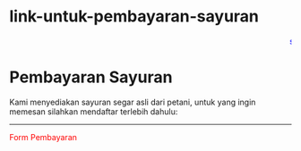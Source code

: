# link-untuk-pembayaran-sayuran

<marquee style="color:blue;front-size:300%;front-family:verdana;">silahkan klik untuk mengisi formulir</marquee>
<body>
<h1>Pembayaran Sayuran</h1>
<p>Kami menyediakan sayuran segar asli dari petani, untuk yang ingin memesan silahkan mendaftar terlebih dahulu:</p>
<hr>

<style>
a:link {
    color: red; 
    background-color: transparent; 
    text-decoration: none;
}
a:visited {
    color: pink;
    background-color: transparent;
    text-decoration: none;
}
a:hover {
    color: red;
    background-color: transparent;
    text-decoration: underline;
}
a:active {
    color: yellow;
    background-color: transparent;
    text-decoration: underline;
}
</style>

<body>

<a href="https://priyopermana.github.io/Agrilink/">Form Pembayaran</a>

</body>
